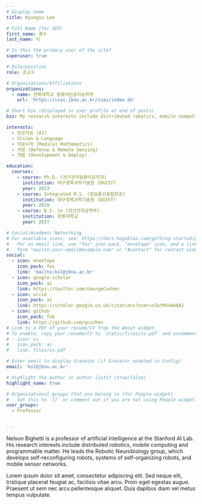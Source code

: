 ```yaml
---
# Display name
title: Kyungsu Lee

# Full Name (for SEO)
first_name: 경수
last_name: 이

# Is this the primary user of the site?
superuser: true

# Role/position
role: 조교수

# Organizations/Affiliations
organizations:
  - name: 전북대학교 컴퓨터인공지능학부
    url: 'https://csai.jbnu.ac.kr/csai/index.do'

# Short bio (displayed in user profile at end of posts)
bio: My research interests include distributed robotics, mobile computing and programmable matter.

interests:
  - 인공지능 (AI)
  - Vision & Language
  - 의료수학 (Medical Mathematics)
  - 국방 (Defense & Remote Sensing)
  - 개발 (Development & Deploy)

education:
  courses:
    - course: Ph.D. (전기전자컴퓨터공학과)
      institution: 대구경북과학기술원 (DGIST)
      year: 2023
    - course: Integrated M.S. (정보통신융합전공)
      institution: 대구경북과학기술원 (DGIST)
      year: 2019
    - course: B.S. in (전산전자공학부)
      institution: 한동대학교
      year: 2017

# Social/Academic Networking
# For available icons, see: https://docs.hugoblox.com/getting-started/page-builder/#icons
#   For an email link, use "fas" icon pack, "envelope" icon, and a link in the
#   form "mailto:your-email@example.com" or "#contact" for contact widget.
social:
  - icon: envelope
    icon_pack: fas
    link: 'mailto:ksl@jbnu.ac.kr'
  - icon: google-scholar
    icon_pack: ai
    link: https://twitter.com/GeorgeCushen
  - icon: orcid
    icon_pack: ai
    link: https://scholar.google.co.uk/citations?user=sIwtMXoAAAAJ
  - icon: github
    icon_pack: fab
    link: https://github.com/gcushen
# Link to a PDF of your resume/CV from the About widget.
# To enable, copy your resume/CV to `static/files/cv.pdf` and uncomment the lines below.
# - icon: cv
#   icon_pack: ai
#   link: files/cv.pdf

# Enter email to display Gravatar (if Gravatar enabled in Config)
email: 'ksl@jbnu.ac.kr'

# Highlight the author in author lists? (true/false)
highlight_name: true

# Organizational groups that you belong to (for People widget)
#   Set this to `[]` or comment out if you are not using People widget.
user_groups:
  - Professor


---
```


Nelson Bighetti is a professor of artificial intelligence at the Stanford AI Lab. His research interests include distributed robotics, mobile computing and programmable matter. He leads the Robotic Neurobiology group, which develops self-reconfiguring robots, systems of self-organizing robots, and mobile sensor networks.

Lorem ipsum dolor sit amet, consectetur adipiscing elit. Sed neque elit, tristique placerat feugiat ac, facilisis vitae arcu. Proin eget egestas augue. Praesent ut sem nec arcu pellentesque aliquet. Duis dapibus diam vel metus tempus vulputate.

